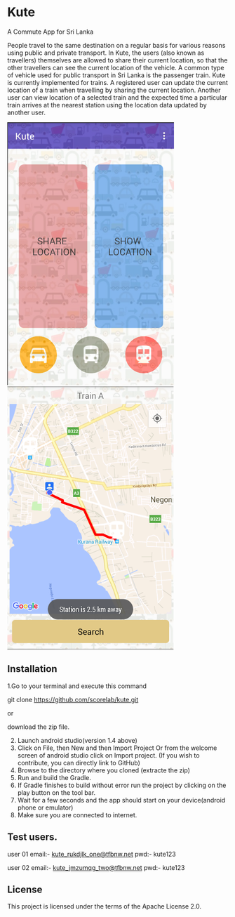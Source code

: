 # Kute
A Commute App for Sri Lanka

People travel to the same destination on a regular basis for various reasons using public and private transport. In Kute, the users (also known as travellers) themselves are allowed to share their current location, so that the other travellers can see the current location of the vehicle. A common type of vehicle used for public transport in Sri Lanka is the passenger train. Kute is currently implemented for trains. A registered user can update the current location of a train when travelling by sharing the current location. Another user can view location of a selected train and the expected time a particular train arrives at the nearest station using the location data updated by another user. 

![alt tag](https://github.com/Dilu9218/kute/blob/master/shareShow.png)
![alt tag](https://github.com/Dilu9218/kute/blob/master/search.png)



## Installation

1.Go to your terminal and execute this command

git clone https://github.com/scorelab/kute.git

or

download the zip file.

2. Launch android studio(version 1.4 above)
3. Click on File, then New and then Import Project Or from the welcome screen of android studio click on Import project. (If you wish to contribute, you can directly link to GitHub)
4. Browse to the directory where you cloned (extracte the zip) 
5. Run and build the Gradle.
6. If Gradle finishes to build without error run the project by clicking on the play button on the tool bar.
7. Wait for a few seconds and the app should start on your device(android phone or emulator)
8. Make sure you are connected to internet.

## Test users.

user 01
email:- kute_rukdjlk_one@tfbnw.net
pwd:- kute123

user 02
email:- kute_jmzumqg_two@tfbnw.net
pwd:- kute123


## License

This project is licensed under the terms of the Apache License 2.0.
 
